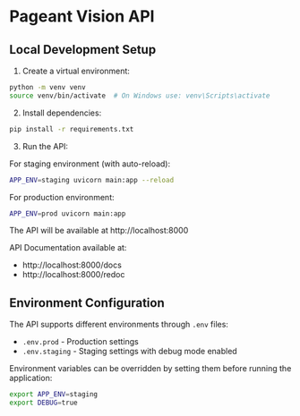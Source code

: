 # Pageant Vision API

## Local Development Setup

1. Create a virtual environment:
```bash
python -m venv venv
source venv/bin/activate  # On Windows use: venv\Scripts\activate
```

2. Install dependencies:
```bash
pip install -r requirements.txt
```

3. Run the API:

For staging environment (with auto-reload):
```bash
APP_ENV=staging uvicorn main:app --reload
```

For production environment:
```bash
APP_ENV=prod uvicorn main:app
```

The API will be available at http://localhost:8000

API Documentation available at:
- http://localhost:8000/docs
- http://localhost:8000/redoc

## Environment Configuration

The API supports different environments through `.env` files:
- `.env.prod` - Production settings
- `.env.staging` - Staging settings with debug mode enabled

Environment variables can be overridden by setting them before running the application:
```bash
export APP_ENV=staging
export DEBUG=true
```